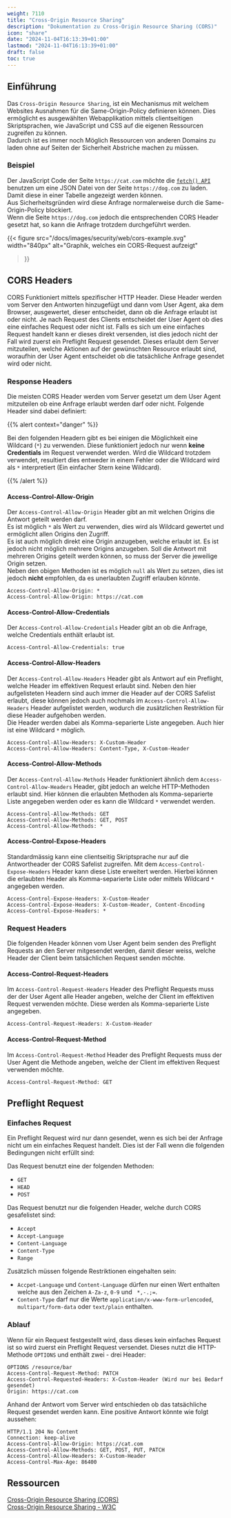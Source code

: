```yaml
---
weight: 7110
title: "Cross-Origin Resource Sharing"
description: "Dokumentation zu Cross-Origin Resource Sharing (CORS)"
icon: "share"
date: "2024-11-04T16:13:39+01:00"
lastmod: "2024-11-04T16:13:39+01:00"
draft: false
toc: true
---
```


## Einführung

Das `Cross-Origin Resource Sharing`, ist ein Mechanismus mit welchem Websites
Ausnahmen für die Same-Origin-Policy definieren können. Dies ermöglicht es
ausgewählten Webapplikation mittels clientseitigen Skriptsprachen, wie
JavaScript und CSS auf die eigenen Ressourcen zugreifen zu können.  
Dadurch ist es immer noch Möglich Ressourcen von anderen Domains zu laden ohne
auf Seiten der Sicherheit Abstriche machen zu müssen.

### Beispiel

Der JavaScript Code der Seite `https://cat.com` möchte die [`fetch() API`](https://developer.mozilla.org/en-US/docs/Web/API/Window/fetch)
benutzen um eine JSON Datei von der Seite `https://dog.com` zu laden. Damit
diese in einer Tabelle angezeigt werden können.  
Aus Sicherheitsgründen wird diese Anfrage normalerweise durch die
Same-Origin-Policy blockiert.  
Wenn die Seite `https://dog.com` jedoch die entsprechenden CORS Header gesetzt
hat, so kann die Anfrage trotzdem durchgeführt werden.

{{< figure
  src="/docs/images/security/web/cors-example.svg"
  width="840px"
  alt="Graphik, welches ein CORS-Request aufzeigt"
>}}

## CORS Headers

CORS Funktioniert mittels spezifischer HTTP Header. Diese Header werden vom
Server den Antworten hinzugefügt und dann vom User Agent, aka dem Browser,
ausgewertet, dieser entscheidet, dann ob die Anfrage erlaubt ist oder nicht.
Je nach Request des Clients entscheidet der User Agent ob dies eine einfaches
Request oder nicht ist. Falls es sich um eine einfaches Request handelt kann er
dieses direkt versenden, ist dies jedoch nicht der Fall wird zuerst ein
Preflight Request gesendet. Dieses erlaubt dem Server mitzuteilen, welche
Aktionen auf der gewünschten Resource erlaubt sind, woraufhin der User Agent
entscheidet ob die tatsächliche Anfrage gesendet wird oder nicht.

### Response Headers

Die meisten CORS Header werden vom Server gesetzt um dem User Agent mitzuteilen
ob eine Anfrage erlaubt werden darf oder nicht. Folgende Header sind dabei
definiert:

{{% alert context="danger" %}}

Bei den folgenden Headern gibt es bei einigen die Möglichkeit eine Wildcard
(`*`) zu verwenden. Diese funktioniert jedoch nur wenn **keine Credentials** im
Request verwendet werden. Wird die Wildcard trotzdem verwendet, resultiert dies
entweder in einem Fehler oder die Wildcard wird als `*` interpretiert (Ein 
einfacher Stern keine Wildcard).

{{% /alert %}}

#### Access-Control-Allow-Origin

Der `Access-Control-Allow-Origin` Header gibt an mit welchen Origins die
Antwort geteilt werden darf.  
Es ist möglich `*` als Wert zu verwenden, dies wird als Wildcard gewertet und
ermöglicht allen Origins den Zugriff.  
Es ist auch möglich direkt eine Origin anzugeben, welche erlaubt ist. Es ist
jedoch nicht möglich mehrere Origins anzugeben. Soll die Antwort mit mehreren
Origins geteilt werden können, so muss der Server die jeweilige Origin setzen.  
Neben den obigen Methoden ist es möglich `null` als Wert zu setzen, dies ist
jedoch **nicht** empfohlen, da es unerlaubten Zugriff erlauben könnte.

```http
Access-Control-Allow-Origin: *
Access-Control-Allow-Origin: https://cat.com
```

#### Access-Control-Allow-Credentials

Der `Access-Control-Allow-Credentials` Header gibt an ob die Anfrage, welche
Credentials enthält erlaubt ist.  

```http
Access-Control-Allow-Credentials: true
```

#### Access-Control-Allow-Headers

Der `Access-Control-Allow-Headers` Header gibt als Antwort auf ein Preflight,
welche Header im effektiven Request erlaubt sind. Neben den hier aufgelisteten
Headern sind auch immer die Header auf der CORS Safelist erlaubt, diese können
jedoch auch nochmals im `Access-Control-Allow-Headers` Header aufgelistet werden,
wodurch die zusätzlichen Restriktion für diese Header aufgehoben werden.  
Die Header werden dabei als Komma-separierte Liste angegeben. Auch hier ist eine
Wildcard `*` möglich.

```http
Access-Control-Allow-Headers: X-Custom-Header
Access-Control-Allow-Headers: Content-Type, X-Custom-Header
```

#### Access-Control-Allow-Methods

Der `Access-Control-Allow-Methods` Header funktioniert ähnlich dem
`Access-Control-Allow-Headers` Header, gibt jedoch an welche HTTP-Methoden
erlaubt sind. Hier können die erlaubten Methoden als Komma-separierte Liste
angegeben werden oder es kann die Wildcard `*` verwendet werden.

```http
Access-Control-Allow-Methods: GET
Access-Control-Allow-Methods: GET, POST
Access-Control-Allow-Methods: *
```

#### Access-Control-Expose-Headers

Standardmässig kann eine clientseitig Skriptsprache nur auf die Antwortheader
der CORS Safelist zugreifen. Mit dem `Access-Control-Expose-Headers` Header
kann diese Liste erweitert werden. Hierbei können die erlaubten Header als
Komma-separierte Liste oder mittels Wildcard `*` angegeben werden.

```http
Access-Control-Expose-Headers: X-Custom-Header
Access-Control-Expose-Headers: X-Custom-Header, Content-Encoding
Access-Control-Expose-Headers: *
```

### Request Headers

Die folgenden Header können vom User Agent beim senden des Preflight Requests
an den Server mitgesendet werden, damit dieser weiss, welche Header der Client
beim tatsächlichen Request senden möchte.

#### Access-Control-Request-Headers

Im `Access-Control-Request-Headers` Header des Preflight Requests muss der
der User Agent alle Header angeben, welche der Client im effektiven Request
verwenden möchte. Diese werden als Komma-separierte Liste angegeben.

```http
Access-Control-Request-Headers: X-Custom-Header
```

#### Access-Control-Request-Method

Im `Access-Control-Request-Method` Header des Preflight Requests muss der
User Agent die Methode angeben, welche der Client im effektiven Request
verwenden möchte.

```http
Access-Control-Request-Method: GET
```

## Preflight Request

### Einfaches Request

Ein Preflight Request wird nur dann gesendet, wenn es sich bei der Anfrage nicht
um ein einfaches Request handelt. Dies ist der Fall wenn die folgenden
Bedingungen nicht erfüllt sind:

Das Request benutzt eine der folgenden Methoden:

- `GET`
- `HEAD`
- `POST`

Das Request benutzt nur die folgenden Header, welche durch CORS gesafelistet
sind:

- `Accept`
- `Accept-Language`
- `Content-Language`
- `Content-Type`
- `Range`

Zusätzlich müssen folgende Restriktionen eingehalten sein:

- `Accpet-Language` und `Content-Language` dürfen nur einen Wert enthalten
  welche aus den Zeichen `A-Za-z`, `0-9` und ` *,-.;=`.
- `Content-Type` darf nur die Werte `application/x-www-form-urlencoded`,
  `multipart/form-data` oder `text/plain` enthalten.

### Ablauf

Wenn für ein Request festgestellt wird, dass dieses kein einfaches Request ist
so wird zuerst ein Preflight Request versendet. Dieses nutzt die HTTP-Methode
`OPTIONS` und enthält zwei - drei Header:

```http
OPTIONS /resource/bar
Access-Control-Request-Method: PATCH
Access-Control-Requested-Headers: X-Custom-Header (Wird nur bei Bedarf gesendet)
Origin: https://cat.com
```

Anhand der Antwort vom Server wird entschieden ob das tatsächliche Request
gesendet werden kann. Eine positive Antwort könnte wie folgt aussehen:

```http
HTTP/1.1 204 No Content
Connection: keep-alive
Access-Control-Allow-Origin: https://cat.com
Access-Control-Allow-Methods: GET, POST, PUT, PATCH
Access-Control-Allow-Headers: X-Custom-Header
Access-Control-Max-Age: 86400
```

## Ressourcen

[Cross-Origin Resource Sharing (CORS)](https://developer.mozilla.org/en-US/docs/Web/HTTP/CORS)  
[Cross-Origin Resource Sharing - W3C](https://www.w3.org/TR/2020/SPSD-cors-20200602/)
